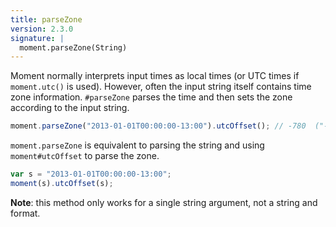 ```yaml
---
title: parseZone
version: 2.3.0
signature: |
  moment.parseZone(String)
---
```



Moment normally interprets input times as local times (or UTC times if `moment.utc()` is used). However, often the input string itself contains time zone information. `#parseZone` parses the time and then sets the zone according to the input string.

```javascript
moment.parseZone("2013-01-01T00:00:00-13:00").utcOffset(); // -780  ("-13:00" in total minutes)
```

`moment.parseZone` is equivalent to parsing the string and using `moment#utcOffset` to parse the zone.

```javascript
var s = "2013-01-01T00:00:00-13:00";
moment(s).utcOffset(s);
```

**Note**: this method only works for a single string argument, not a string and format.
